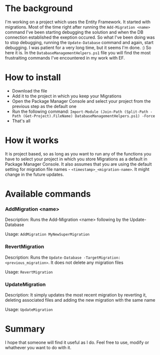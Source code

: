 # The background
I'm working on a project which uses the Entity Framework. It started with migrations. Most of the time right after running the `Add-Migration <name>` command I've been starting debugging the solution and when the DB connection established the exeption occured. So what I've been doing was to stop debugging, running the `Update-Database` command and again, start debugging. I was patient for a very long time, but it seems I'm done. :) So here it is. In the `DatabaseManagementHelpers.ps1` file you will find the most frustraiting commands I've encountered in my work with EF.

# How to install
* Download the file
* Add it to the project in which you keep your Migrations
* Open the Package Manager Console and select your project from the previous step as the default one
* Run the following command: ```Import-Module (Join-Path (Split-Path -Path (Get-Project).FileName) DatabaseManagementHelpers.ps1) -Force```
* That's all

# How it works
It is project based, so as long as you want to run any of the functions you have to select your project in which you store Migrations as a default in Package Manager Console. It also assumes that you are using the default setting for migration file names - `<timestamp>_<migration-name>`. It might change in the future updates. 

# Available commands
### AddMigration \<name>
Description: Runs the Add-Migration \<name> following by the Update-Database

Usage: `AddMigration MyNewSuperMigration`

### RevertMigration
Description: Runs the `Update-Database -TargetMigration:<previous_migration>`. It does not delete any migration files

Usage: `RevertMigration`

### UpdateMigration
Description: It simply updates the most recent migration by reverting it, deleting associated files and adding the new migration with the same name

Usage: `UpdateMigration`

# Summary
I hope that someone will find it useful as I do. Feel free to use, modify or whathever you want to do with it. 
